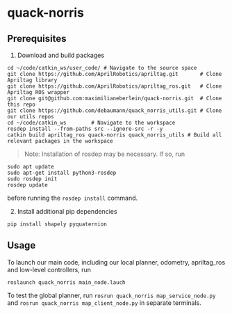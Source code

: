 # quack-norris
## Prerequisites
1. Download and build packages
```
cd ~/code/catkin_ws/user_code/ # Navigate to the source space
git clone https://github.com/AprilRobotics/apriltag.git       # Clone Apriltag library
git clone https://github.com/AprilRobotics/apriltag_ros.git   # Clone Apriltag ROS wrapper
git clone git@github.com:maximilianeberlein/quack-norris.git  # Clone this repo
git clone https://github.com/debaumann/quack_norris_utils.git # Clone our utils repos
cd ~/code/catkin_ws        # Navigate to the workspace
rosdep install --from-paths src --ignore-src -r -y
catkin build apriltag_ros quack-norris quack_norris_utils # Build all relevant packages in the workspace
```

> Note: Installation of rosdep may be necessary. If so, run
```
sudo apt update
sudo apt-get install python3-rosdep
sudo rosdep init
rosdep update
```

before running the `rosdep install` command.

2. Install additional pip dependencies
```
pip install shapely pyquaternion
```

## Usage
To launch our main code, including our local planner, odometry, apriltag_ros and low-level controllers, run
```
roslaunch quack_norris main_node.lauch
``` 

To test the global planner, run `rosrun quack_norris map_service_node.py` and `rosrun quack_norris map_client_node.py` in separate terminals.
